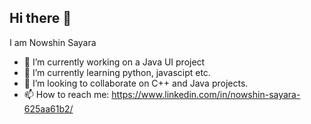 ## Hi there 👋
I am Nowshin Sayara

- 🔭 I’m currently working on a Java UI project
- 🌱 I’m currently learning python, javascipt etc.
- 👯 I’m looking to collaborate on C++ and Java projects.
- 📫 How to reach me: https://www.linkedin.com/in/nowshin-sayara-625aa61b2/

